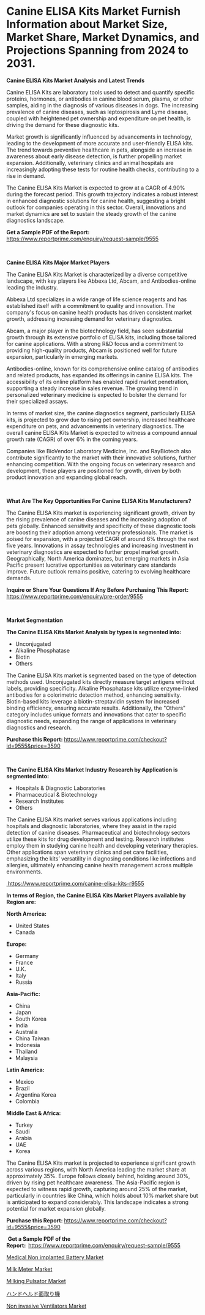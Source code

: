 <p><h1>Canine ELISA Kits Market Furnish Information about Market Size, Market Share, Market Dynamics, and Projections Spanning from 2024 to 2031.</h1></p><p><strong>Canine ELISA Kits Market Analysis and Latest Trends</strong></p>
<p><p>Canine ELISA Kits are laboratory tools used to detect and quantify specific proteins, hormones, or antibodies in canine blood serum, plasma, or other samples, aiding in the diagnosis of various diseases in dogs. The increasing prevalence of canine diseases, such as leptospirosis and Lyme disease, coupled with heightened pet ownership and expenditure on pet health, is driving the demand for these diagnostic kits.</p><p>Market growth is significantly influenced by advancements in technology, leading to the development of more accurate and user-friendly ELISA kits. The trend towards preventive healthcare in pets, alongside an increase in awareness about early disease detection, is further propelling market expansion. Additionally, veterinary clinics and animal hospitals are increasingly adopting these tests for routine health checks, contributing to a rise in demand.</p><p>The Canine ELISA Kits Market is expected to grow at a CAGR of 4.90% during the forecast period. This growth trajectory indicates a robust interest in enhanced diagnostic solutions for canine health, suggesting a bright outlook for companies operating in this sector. Overall, innovations and market dynamics are set to sustain the steady growth of the canine diagnostics landscape.</p></p>
<p><strong>Get a Sample PDF of the Report:&nbsp;</strong> <a href="https://www.reportprime.com/enquiry/request-sample/9555">https://www.reportprime.com/enquiry/request-sample/9555</a></p>
<p>&nbsp;</p>
<p><strong>Canine ELISA Kits Major Market Players</strong></p>
<p><p>The Canine ELISA Kits Market is characterized by a diverse competitive landscape, with key players like Abbexa Ltd, Abcam, and Antibodies-online leading the industry. </p><p>Abbexa Ltd specializes in a wide range of life science reagents and has established itself with a commitment to quality and innovation. The company's focus on canine health products has driven consistent market growth, addressing increasing demand for veterinary diagnostics.</p><p>Abcam, a major player in the biotechnology field, has seen substantial growth through its extensive portfolio of ELISA kits, including those tailored for canine applications. With a strong R&D focus and a commitment to providing high-quality products, Abcam is positioned well for future expansion, particularly in emerging markets.</p><p>Antibodies-online, known for its comprehensive online catalog of antibodies and related products, has expanded its offerings in canine ELISA kits. The accessibility of its online platform has enabled rapid market penetration, supporting a steady increase in sales revenue. The growing trend in personalized veterinary medicine is expected to bolster the demand for their specialized assays.</p><p>In terms of market size, the canine diagnostics segment, particularly ELISA kits, is projected to grow due to rising pet ownership, increased healthcare expenditure on pets, and advancements in veterinary diagnostics. The overall canine ELISA Kits Market is expected to witness a compound annual growth rate (CAGR) of over 6% in the coming years.</p><p>Companies like BioVendor Laboratory Medicine, Inc. and RayBiotech also contribute significantly to the market with their innovative solutions, further enhancing competition. With the ongoing focus on veterinary research and development, these players are positioned for growth, driven by both product innovation and expanding global reach.</p></p>
<p>&nbsp;</p>
<p><strong>What Are The Key Opportunities For Canine ELISA Kits Manufacturers?</strong></p>
<p><p>The Canine ELISA Kits market is experiencing significant growth, driven by the rising prevalence of canine diseases and the increasing adoption of pets globally. Enhanced sensitivity and specificity of these diagnostic tools are boosting their adoption among veterinary professionals. The market is poised for expansion, with a projected CAGR of around 6% through the next five years. Innovations in assay technologies and increasing investment in veterinary diagnostics are expected to further propel market growth. Geographically, North America dominates, but emerging markets in Asia Pacific present lucrative opportunities as veterinary care standards improve. Future outlook remains positive, catering to evolving healthcare demands.</p></p>
<p><strong>Inquire or Share Your Questions If Any Before Purchasing This Report:</strong> <a href="https://www.reportprime.com/enquiry/pre-order/9555">https://www.reportprime.com/enquiry/pre-order/9555</a></p>
<p>&nbsp;</p>
<p><strong>Market Segmentation</strong></p>
<p><strong>The Canine ELISA Kits Market Analysis by types is segmented into:</strong></p>
<p><ul><li>Unconjugated</li><li>Alkaline Phosphatase</li><li>Biotin</li><li>Others</li></ul></p>
<p><p>The Canine ELISA Kits market is segmented based on the type of detection methods used. Unconjugated kits directly measure target antigens without labels, providing specificity. Alkaline Phosphatase kits utilize enzyme-linked antibodies for a colorimetric detection method, enhancing sensitivity. Biotin-based kits leverage a biotin-streptavidin system for increased binding efficiency, ensuring accurate results. Additionally, the "Others" category includes unique formats and innovations that cater to specific diagnostic needs, expanding the range of applications in veterinary diagnostics and research.</p></p>
<p><strong>Purchase this Report:&nbsp;</strong><a href="https://www.reportprime.com/checkout?id=9555&price=3590">https://www.reportprime.com/checkout?id=9555&price=3590</a></p>
<p>&nbsp;</p>
<p><strong>The Canine ELISA Kits Market Industry Research by Application is segmented into:</strong></p>
<p><ul><li>Hospitals & Diagnostic Laboratories</li><li>Pharmaceutical & Biotechnology</li><li>Research Institutes</li><li>Others</li></ul></p>
<p><p>The Canine ELISA Kits market serves various applications including hospitals and diagnostic laboratories, where they assist in the rapid detection of canine diseases. Pharmaceutical and biotechnology sectors utilize these kits for drug development and testing. Research institutes employ them in studying canine health and developing veterinary therapies. Other applications span veterinary clinics and pet care facilities, emphasizing the kits’ versatility in diagnosing conditions like infections and allergies, ultimately enhancing canine health management across multiple environments.</p></p>
<p><a href="https://www.reportprime.com/canine-elisa-kits-r9555">&nbsp;https://www.reportprime.com/canine-elisa-kits-r9555</a></p>
<p><strong>In terms of Region, the Canine ELISA Kits Market Players available by Region are:</strong></p>
<p>
    <p> <strong> North America: </strong>
        <ul>
            <li>United States</li>
            <li>Canada</li>
        </ul>
        </p> 
    <p> <strong> Europe: </strong>
        <ul>
            <li>Germany</li>
            <li>France</li>
            <li>U.K.</li>
            <li>Italy</li>
            <li>Russia</li>
        </ul>
        </p> 
    <p> <strong> Asia-Pacific: </strong>
        <ul>
            <li>China</li>
            <li>Japan</li>
            <li>South Korea</li>
            <li>India</li>
            <li>Australia</li>
            <li>China Taiwan</li>
            <li>Indonesia</li>
            <li>Thailand</li>
            <li>Malaysia</li>
        </ul>
        </p> 
    <p> <strong> Latin America: </strong>
        <ul>
            <li>Mexico</li>
            <li>Brazil</li>
            <li>Argentina Korea</li>
            <li>Colombia</li>
        </ul>
        </p> 
    <p> <strong> Middle East & Africa: </strong>
        <ul>
            <li>Turkey</li>
            <li>Saudi</li>
            <li>Arabia</li>
            <li>UAE</li>
            <li>Korea</li>
        </ul>
    </p>
    </p>
<p><p>The Canine ELISA Kits market is projected to experience significant growth across various regions, with North America leading the market share at approximately 35%. Europe follows closely behind, holding around 30%, driven by rising pet healthcare awareness. The Asia-Pacific region is expected to witness rapid growth, capturing around 25% of the market, particularly in countries like China, which holds about 10% market share but is anticipated to expand considerably. This landscape indicates a strong potential for market expansion globally.</p></p>
<p><strong>Purchase this Report: </strong><a href="https://www.reportprime.com/checkout?id=9555&price=3590">https://www.reportprime.com/checkout?id=9555&price=3590</a></p>
<p>&nbsp;<strong>Get a Sample PDF of the Report:&nbsp;&nbsp;</strong><a href="https://www.reportprime.com/enquiry/request-sample/9555">https://www.reportprime.com/enquiry/request-sample/9555</a></p>
<p><strong></strong></p>
<p><p><a href="https://github.com/alesiasc0na/Market-Research-Report-List-1/blob/main/medical-non-implanted-battery-market.md">Medical Non implanted Battery Market</a></p><p><a href="https://medium.com/@mdalsohelmia44/the-market-for-milk-meter-market-is-examined-in-this-report-along-with-the-factors-that-are-522bbdf8af2d">Milk Meter Market</a></p><p><a href="https://medium.com/@mdalsohelmia44/the-milking-pulsator-market-is-experiencing-higher-than-anticipated-demand-compared-to-66f03d2b2ec5">Milking Pulsator Market</a></p><p><a href="https://medium.com/@qyzhmeiu47/handheld-chamfering-machines-market-%E3%81%AF-%E3%82%B3%E3%82%B9%E3%83%88%E7%AE%A1%E7%90%86%E3%81%A8%E5%8A%B9%E7%8E%87%E5%90%91%E4%B8%8A%E3%82%92%E5%84%AA%E5%85%88%E3%81%97%E3%81%BE%E3%81%99-%E3%81%95%E3%82%89%E3%81%AB-%E5%A0%B1%E5%91%8A%E6%9B%B8%E3%81%AF%E5%B8%82%E5%A0%B4%E3%81%AE%E9%9C%80%E8%A6%81%E9%9D%A2%E3%81%A8%E4%BE%9B%E7%B5%A6%E9%9D%A2%E3%81%AE%E4%B8%A1%E6%96%B9%E3%82%92%E3%82%AB%E3%83%90%E3%83%BC%E3%81%97%E3%81%A6%E3%81%84%E3%81%BE%E3%81%99-handheld-013dd47ad8f9">ハンドヘルド面取り機</a></p><p><a href="https://github.com/kathiestrine5ty/Market-Research-Report-List-1/blob/main/non-invasive-ventilators-market.md">Non invasive Ventilators Market</a></p></p>